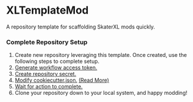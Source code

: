 # XLTemplateMod
A repository template for scaffolding SkaterXL mods quickly.

### Complete Repository Setup
1. Create new repository leveraging this template. Once created, use the following steps to complete setup.
1. [Generate workflow access token.](https://github.com/MCBTay/XLTemplateMod/wiki/Generate-Workflow-Access-Token)
1. [Create repository secret.](https://github.com/MCBTay/XLTemplateMod/wiki/Create-Repository-Secret)
1. [Modify cookiecutter.json.](../../edit/main/cookiecutter.json) [(Read More)](https://github.com/MCBTay/XLTemplateMod/wiki/Modifying-cookiecutter.json)
1. [Wait for action to complete.]()
1. Clone your repository down to your local system, and happy modding!
